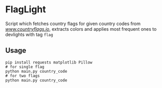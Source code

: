# FlagLight

Script which fetches country flags for given country codes from _www.countryflags.io_, extracts colors and applies most frequent ones to devlights with tag `flag`

## Usage
```shell
pip install requests matplotlib Pillow
# for single flag
python main.py country_code
# for two flags
python main.py country_code
```
